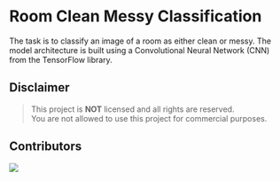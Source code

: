 <div align="left">
  <h1>Room Clean Messy Classification</h1>
</div>

<p>The task is to classify an image of a room as either clean or messy. The model architecture is built using a Convolutional Neural Network (CNN) from the TensorFlow library.</p>

## Disclaimer

> This project is **NOT** licensed and all rights are reserved. <br/>
> You are not allowed to use this project for commercial purposes. <br/>

## Contributors
<a href="https://github.com/hanyaseorangpelajar/room-clean-messy-classification/graphs/contributors">
  <img src="https://contrib.rocks/image?repo=hanyaseorangpelajar/room-clean-messy-classification" />
</a>
